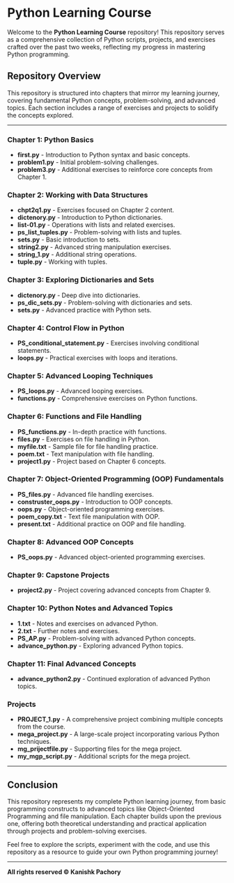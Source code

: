 # Python Learning Course

Welcome to the **Python Learning Course** repository! This repository serves as a comprehensive collection of Python scripts, projects, and exercises crafted over the past two weeks, reflecting my progress in mastering Python programming.

## Repository Overview

This repository is structured into chapters that mirror my learning journey, covering fundamental Python concepts, problem-solving, and advanced topics. Each section includes a range of exercises and projects to solidify the concepts explored.

---

### Chapter 1: Python Basics
- **first.py** - Introduction to Python syntax and basic concepts.
- **problem1.py** - Initial problem-solving challenges.
- **problem3.py** - Additional exercises to reinforce core concepts from Chapter 1.

### Chapter 2: Working with Data Structures
- **chpt2q1.py** - Exercises focused on Chapter 2 content.
- **dictenory.py** - Introduction to Python dictionaries.
- **list-01.py** - Operations with lists and related exercises.
- **ps_list_tuples.py** - Problem-solving with lists and tuples.
- **sets.py** - Basic introduction to sets.
- **string2.py** - Advanced string manipulation exercises.
- **string_1.py** - Additional string operations.
- **tuple.py** - Working with tuples.

### Chapter 3: Exploring Dictionaries and Sets
- **dictenory.py** - Deep dive into dictionaries.
- **ps_dic_sets.py** - Problem-solving with dictionaries and sets.
- **sets.py** - Advanced practice with Python sets.

### Chapter 4: Control Flow in Python
- **PS_conditional_statement.py** - Exercises involving conditional statements.
- **loops.py** - Practical exercises with loops and iterations.

### Chapter 5: Advanced Looping Techniques
- **PS_loops.py** - Advanced looping exercises.
- **functions.py** - Comprehensive exercises on Python functions.

### Chapter 6: Functions and File Handling
- **PS_functions.py** - In-depth practice with functions.
- **files.py** - Exercises on file handling in Python.
- **myfile.txt** - Sample file for file handling practice.
- **poem.txt** - Text manipulation with file handling.
- **project1.py** - Project based on Chapter 6 concepts.

### Chapter 7: Object-Oriented Programming (OOP) Fundamentals
- **PS_files.py** - Advanced file handling exercises.
- **construster_oops.py** - Introduction to OOP concepts.
- **oops.py** - Object-oriented programming exercises.
- **poem_copy.txt** - Text file manipulation with OOP.
- **present.txt** - Additional practice on OOP and file handling.

### Chapter 8: Advanced OOP Concepts
- **PS_oops.py** - Advanced object-oriented programming exercises.

### Chapter 9: Capstone Projects
- **project2.py** - Project covering advanced concepts from Chapter 9.

### Chapter 10: Python Notes and Advanced Topics
- **1.txt** - Notes and exercises on advanced Python.
- **2.txt** - Further notes and exercises.
- **PS_AP.py** - Problem-solving with advanced Python concepts.
- **advance_python.py** - Exploring advanced Python topics.

### Chapter 11: Final Advanced Concepts
- **advance_python2.py** - Continued exploration of advanced Python topics.

### Projects
- **PROJECT_1.py** - A comprehensive project combining multiple concepts from the course.
- **mega_project.py** - A large-scale project incorporating various Python techniques.
- **mg_prijectfile.py** - Supporting files for the mega project.
- **my_mgp_script.py** - Additional scripts for the mega project.

---

## Conclusion

This repository represents my complete Python learning journey, from basic programming constructs to advanced topics like Object-Oriented Programming and file manipulation. Each chapter builds upon the previous one, offering both theoretical understanding and practical application through projects and problem-solving exercises.

Feel free to explore the scripts, experiment with the code, and use this repository as a resource to guide your own Python programming journey!

---

**All rights reserved © Kanishk Pachory**
